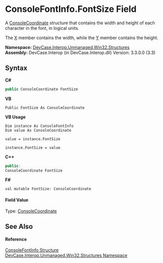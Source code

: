 # ConsoleFontInfo.FontSize Field
 

A <a href="T_DevCase_Interop_Unmanaged_Win32_Structures_ConsoleCoordinate">ConsoleCoordinate</a> structure that contains the width and height of each character in the font, in logical units. 

 The <a href="F_DevCase_Interop_Unmanaged_Win32_Structures_ConsoleCoordinate_X">X</a> member contains the width, while the <a href="F_DevCase_Interop_Unmanaged_Win32_Structures_ConsoleCoordinate_Y">Y</a> member contains the height.

**Namespace:**&nbsp;<a href="N_DevCase_Interop_Unmanaged_Win32_Structures">DevCase.Interop.Unmanaged.Win32.Structures</a><br />**Assembly:**&nbsp;DevCase.Interop (in DevCase.Interop.dll) Version: 3.3.0.0 (3.3)

## Syntax

**C#**<br />
``` C#
public ConsoleCoordinate FontSize
```

**VB**<br />
``` VB
Public FontSize As ConsoleCoordinate
```

**VB Usage**<br />
``` VB Usage
Dim instance As ConsoleFontInfo
Dim value As ConsoleCoordinate

value = instance.FontSize

instance.FontSize = value
```

**C++**<br />
``` C++
public:
ConsoleCoordinate FontSize
```

**F#**<br />
``` F#
val mutable FontSize: ConsoleCoordinate
```


#### Field Value
Type: <a href="T_DevCase_Interop_Unmanaged_Win32_Structures_ConsoleCoordinate">ConsoleCoordinate</a>

## See Also


#### Reference
<a href="T_DevCase_Interop_Unmanaged_Win32_Structures_ConsoleFontInfo">ConsoleFontInfo Structure</a><br /><a href="N_DevCase_Interop_Unmanaged_Win32_Structures">DevCase.Interop.Unmanaged.Win32.Structures Namespace</a><br />